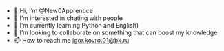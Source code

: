 - 👋 Hi, I’m @New0Apprentice
- 👀 I’m interested in chating  with people
- 🌱 I’m currently learning Python and English)
- 💞️ I’m looking to collaborate on something that can boost my knowledge
- 📫 How to reach me igor.kovro.01@bk.ru

<!---
New0Apprentice/New0Apprentice is a ✨ special ✨ repository because its `README.md` (this file) appears on your GitHub profile.
You can click the Preview link to take a look at your changes.
--->
